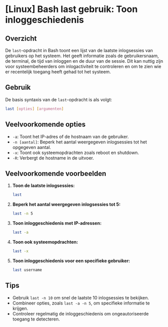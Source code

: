 # [Linux] Bash last gebruik: Toon inloggeschiedenis

## Overzicht
De `last`-opdracht in Bash toont een lijst van de laatste inlogsessies van gebruikers op het systeem. Het geeft informatie zoals de gebruikersnaam, de terminal, de tijd van inloggen en de duur van de sessie. Dit kan nuttig zijn voor systeembeheerders om inlogactiviteit te controleren en om te zien wie er recentelijk toegang heeft gehad tot het systeem.

## Gebruik
De basis syntaxis van de `last`-opdracht is als volgt:

```bash
last [opties] [argumenten]
```

## Veelvoorkomende opties
- `-a`: Toont het IP-adres of de hostnaam van de gebruiker.
- `-n [aantal]`: Beperk het aantal weergegeven inlogsessies tot het opgegeven aantal.
- `-x`: Toont ook systeemopdrachten zoals reboot en shutdown.
- `-R`: Verbergt de hostname in de uitvoer.

## Veelvoorkomende voorbeelden

1. **Toon de laatste inlogsessies:**

   ```bash
   last
   ```

2. **Beperk het aantal weergegeven inlogsessies tot 5:**

   ```bash
   last -n 5
   ```

3. **Toon inloggeschiedenis met IP-adressen:**

   ```bash
   last -a
   ```

4. **Toon ook systeemopdrachten:**

   ```bash
   last -x
   ```

5. **Toon inloggeschiedenis voor een specifieke gebruiker:**

   ```bash
   last username
   ```

## Tips
- Gebruik `last -n 10` om snel de laatste 10 inlogsessies te bekijken.
- Combineer opties, zoals `last -a -n 5`, om specifieke informatie te krijgen.
- Controleer regelmatig de inloggeschiedenis om ongeautoriseerde toegang te detecteren.